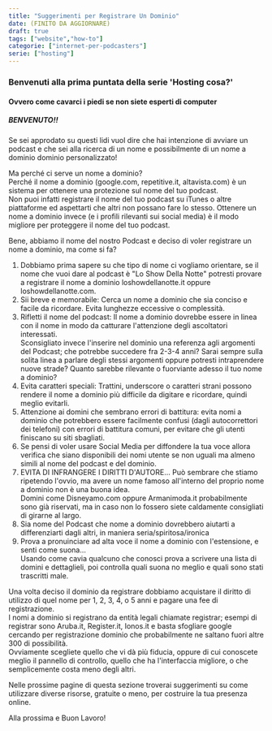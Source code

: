```yaml
---
title: "Suggerimenti per Registrare Un Dominio"
date: (FINITO DA AGGIORNARE)
draft: true
tags: ["website","how-to"]
categorie: ["internet-per-podcasters"]
serie: ["hosting"]
---
```


### Benvenuti alla prima puntata della serie 'Hosting cosa?'
#### Ovvero come cavarci i piedi se non siete esperti di computer

##### BENVENUTO!!
Se sei approdato su questi lidi vuol dire che hai intenzione di avviare un podcast e che sei alla ricerca di un nome e possibilmente di un nome a dominio dominio personalizzato!

Ma perché ci serve un nome a dominio?  
Perché il nome a dominio (google.com, repetitive.it, altavista.com) è un sistema per ottenere una protezione sul nome del tuo podcast.  
Non puoi infatti registrare il nome del tuo podcast su iTunes o altre piattaforme ed aspettarti che altri non possano fare lo stesso. Ottenere un nome a dominio invece (e i profili rilevanti sui social media) è il modo migliore per proteggere il nome del tuo podcast.

Bene, abbiamo il nome del nostro Podcast e deciso di voler registrare un nome a dominio, ma come si fa?  

1. Dobbiamo prima sapere su che tipo di nome ci vogliamo orientare, se il nome che vuoi dare al podcast è "Lo Show Della Notte"  potresti provare a registrare il nome a dominio loshowdellanotte.it oppure loshowdellanotte.com.  
2. Sii breve e memorabile: Cerca un nome a dominio che sia conciso e facile da ricordare. Evita lunghezze eccessive o complessità.  
3. Rifletti il nome del podcast: Il nome a dominio dovrebbe essere in linea con il nome in modo da catturare l'attenzione degli ascoltatori interessati.  
Sconsigliato invece l'inserire nel dominio una referenza agli argomenti del Podcast; che potrebbe succedere fra 2-3-4 anni? Sarai sempre sulla solita linea a parlare degli stessi argomenti oppure potresti intraprendere nuove strade? Quanto sarebbe rilevante o fuorviante adesso il tuo nome a dominio?  
4. Evita caratteri speciali: Trattini, underscore o caratteri strani possono rendere il nome a dominio più difficile da digitare e ricordare, quindi meglio evitarli.  
5. Attenzione ai domini che sembrano errori di battitura: evita nomi a dominio che potrebbero essere facilmente confusi (dagli autocorrettori dei telefoni) con errori di battitura comuni, per evitare che gli utenti finiscano su siti sbagliati.  
6. Se pensi di voler usare Social Media per diffondere la tua voce allora verifica che siano disponibili dei nomi utente se non uguali ma almeno simili al nome del podcast e del dominio.  
7. EVITA DI INFRANGERE I DIRITTI D'AUTORE... Può sembrare che stiamo ripetendo l'ovvio, ma avere un nome famoso all'interno del proprio nome a dominio non è una buona idea.  
Domini come Disneyamo.com oppure Armanimoda.it probabilmente sono già riservati, ma in caso non lo fossero siete caldamente consigliati di girarne al largo.  
8. Sia nome del Podcast che nome a dominio dovrebbero aiutarti a differenziarti dagli altri, in maniera seria/spiritosa/ironica  
9. Prova a pronuinciare ad alta voce il nome a dominio con l'estensione, e senti come suona...  
Usando come cavia qualcuno che conosci prova a scrivere una lista di domini e dettaglieli, poi controlla quali suona no meglio e quali sono stati trascritti male.  

Una volta deciso il dominio da registrare dobbiamo acquistare il diritto di utilizzo di quel nome per 1, 2, 3, 4, o 5 anni e pagare una fee di registrazione.  
I nomi a dominio si registrano da entità legali chiamate registrar; esempi di registrar sono Aruba.it, Register.it, Ionos.it e basta sfogliare google cercando per registrazione dominio che probabilmente ne saltano fuori altre 300 di possibilità.  
Ovviamente scegliete quello che vi dà più fiducia, oppure di cui conoscete meglio il pannello di controllo, quello che ha l'interfaccia migliore, o che semplicemente costa meno degli altri.  

Nelle prossime pagine di questa sezione troverai suggerimenti su come utilizzare diverse risorse, gratuite o meno, per costruire la tua presenza online.

Alla prossima e Buon Lavoro!